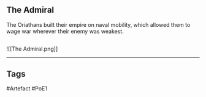 ## The Admiral
The Oriathans built their empire on naval mobility, which allowed them to wage war wherever their enemy was weakest.
##
![[The Admiral.png]]

---
## Tags
#Artefact
#PoE1
